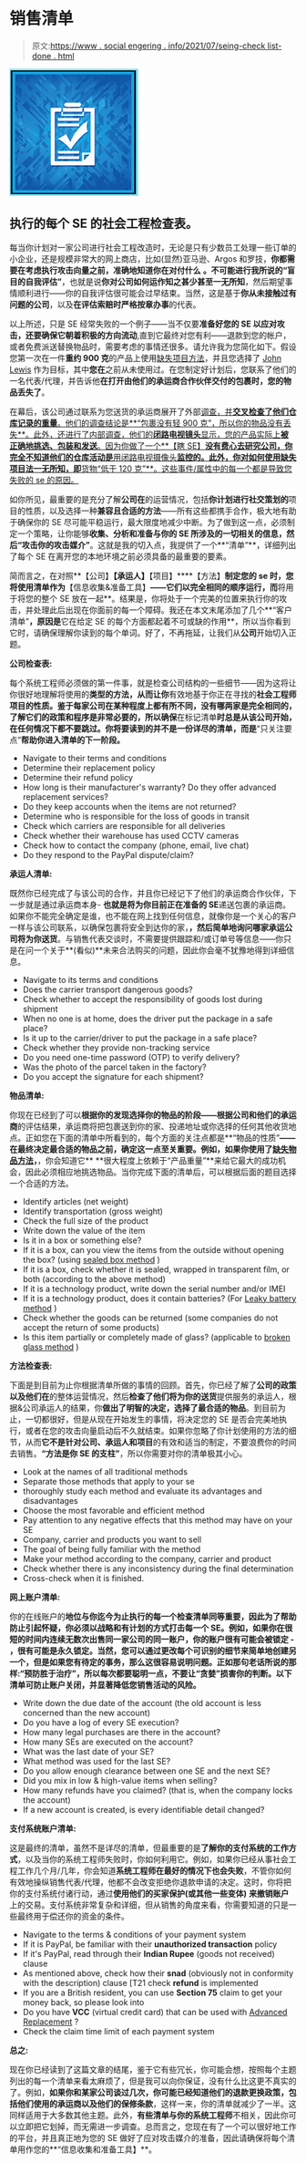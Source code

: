 # 销售清单

> 原文:[https://www . social engering . info/2021/07/seing-check list-done . html](https://www.socialengineering.info/2021/07/seing-checklist-done.html)

[![](img/d98d03bdc682eb6dc31a581f8a50401a.png)](https://1.bp.blogspot.com/-FPhXJxRoJ8A/YP5hfI3eDxI/AAAAAAAAmgY/7mWAooTxZxEQ8l_lpI_q5it2USUaCyCNwCLcBGAsYHQ/s226/Social%2BEngineering%2BChecklist.%2Bwww.socialengineers.net.jpg)

## **执行的每个 SE 的社会工程检查表。**

每当你计划对一家公司进行社会工程改造时，无论是只有少数员工处理一些订单的小企业，还是规模非常大的网上商店，比如(显然)亚马逊、Argos 和罗技，**你都需要在考虑执行攻击向量之前，准确地知道你在对付什么** **。**不可能进行我所说的**“盲目的自我评估”**，也就是说**你对公司如何运作知之甚少甚至一无所知**，然后期望事情顺利进行——你的自我评估很可能会过早结束。当然，这是基于**你从未接触过有问题的公司**，以及**在评估索赔时严格按章办事**的代表。

 

以上所述，只是 SE 经常失败的一个例子——当不仅要**准备好您的 SE 以应对攻击，还要确保它朝着积极的方向流动**,直到它最终对您有利——退款到您的帐户，或者免费派送替换物品时，需要考虑的事情还很多。请允许我为您简化如下。假设您第一次在一件**重约 900 克**的产品上使用[缺失项目方法](https://www.socialengineers.net/2020/09/the-missing-item-method-done.html)，并且您选择了 [John Lewis](https://www.johnlewis.com/) 作为目标，其中**您在**之前从未使用过。在您制定好计划后，您联系了他们的一名代表/代理，并告诉他**在打开由他们的承运商合作伙伴交付的包裹时，您的物品丢失了**。

 

在幕后，该公司通过联系为您送货的承运商展开了外部[调查，并**交叉检查了他们仓库记录的重量**。他们的调查结论是**“包裹没有轻 900 克”，所以你的物品没有丢失**。此外，还进行了内部调查，他们的**闭路电视镜头**显示，您的产品实际上**被正确地挑选、包装和发送**。因为你做了一个**【瞎 SE】**没有费心去研究公司，你完全不知道他们的仓库活动是**用闭路电视摄像头**监控的。此外，你对如何使用缺失项目法一无所知，即**货物“低于 120 克”**。这些事件/属性中的每一个都是导致您失败的 se 的原因。](https://www.socialengineers.net/2020/04/company-investigation.html)

 

如你所见，最重要的是充分了解**公司在**的运营情况，包括**你计划进行社交策划的**项目的性质，以及选择一种**兼容且合适的方法**——所有这些都携手合作，极大地有助于确保你的 SE 尽可能平稳运行，最大限度地减少中断。为了做到这一点，必须制定一个策略，让你能够**收集、分析和准备与你的 SE **所涉及的一切相关的信息**，然后“攻击你的攻击媒介”**。这就是我的切入点，我提供了一个**“清单”**，详细列出了每个 SE 在离开您的本地环境之前必须具备的最重要的要素。

 

简而言之，在对照**【公司】****【承运人】****【项目】****【方法】**制定您的 se 时，您将使用清单作为**【信息收集&准备工具】**——它们以完全相同的顺序运行，而**将用于将您的整个 SE 放在一起**。结果是，你将处于一个完美的位置来执行你的攻击，并处理此后出现在你面前的每一个障碍。我还在本文末尾添加了几个**“客户清单”**，原因是**它在给定 SE 的每个方面都起着不可或缺的作用**，所以当你看到它时，请确保理解你读到的每个单词。好了，不再拖延，让我们从**公司**开始切入正题。

 

**公司检查表:**

 

每个系统工程师必须做的第一件事，就是检查公司结构的一些细节——因为这将让你很好地理解将使用的**类型的方法，从而让你**有效地基于你正在寻找的**社会工程师项目的性质。鉴于每家公司在某种程度上都有所不同，没有哪两家是完全相同的，了解它们的政策和程序是非常必要的，所以确保**在标记清单**时总是从该公司开始，在任何情况下都不要跳过。你将要读到的并不是一份详尽的清单，而是**“只关注要点”**帮助你进入清单的下一阶段。**

 

*   Navigate to their terms and conditions
*   Determine their replacement policy
*   Determine their refund policy
*   How long is their manufacturer's warranty? Do they offer advanced replacement services?
*   Do they keep accounts when the items are not returned?
*   Determine who is responsible for the loss of goods in transit
*   Check which carriers are responsible for all deliveries
*   Check whether their warehouse has used CCTV cameras
*   Check how to contact the company (phone, email, live chat)
*   Do they respond to the PayPal dispute/claim?

 

**承运人清单:**

 

既然你已经完成了与该公司的合作，并且你已经记下了他们的承运商合作伙伴，下一步就是通过承运商本身- **也就是将为你目前正在准备的 SE**递送包裹的承运商。如果你不能完全确定是谁，也不能在网上找到任何信息，就像你是一个关心的客户一样与该公司联系，以确保包裹将安全到达你的家，**，然后简单地询问哪家承运公司将为你送货**。与销售代表交谈时，不需要提供跟踪和/或订单号等信息——你只是在问一个关于**(看似)**未来合法购买的问题，因此你会毫不犹豫地得到详细信息。

 

*   Navigate to its terms and conditions
*   Does the carrier transport dangerous goods?
*   Check whether to accept the responsibility of goods lost during shipment
*   When no one is at home, does the driver put the package in a safe place?
*   Is it up to the carrier/driver to put the package in a safe place?
*   Check whether they provide non-tracking service
*   Do you need one-time password (OTP) to verify delivery?
*   Was the photo of the parcel taken in the factory?
*   Do you accept the signature for each shipment?

 

**物品清单:**

 

你现在已经到了可以**根据你的发现选择你的物品的阶段——根据公司和他们的承运商**的评估结果，承运商将把包裹送到你的家、投递地址或你选择的任何其他收货地点。正如您在下面的清单中所看到的，每个方面的关注点都是**“物品的性质”**——在最终决定最合适的物品之前，确定这一点至关重要。例如，如果你使用了[缺失物品方法](https://www.socialengineers.net/2020/09/the-missing-item-method-done.html)，**，你会知道它** **很大程度上依赖于“产品重量”**来给它最大的成功机会，因此必须相应地挑选物品。当你完成下面的清单后，可以根据后面的题目选择一个合适的方法。

 

*   Identify articles (net weight)
*   Identify transportation (gross weight)
*   Check the full size of the product
*   Write down the value of the item
*   Is it in a box or something else?
*   If it is a box, can you view the items from the outside without opening the box? (using [sealed box method](https://www.socialengineers.net/2020/05/the-sealed-box-method.html) )
*   If it is a box, check whether it is sealed, wrapped in transparent film, or both (according to the above method)
*   If it is a technology product, write down the serial number and/or IMEI
*   If it is a technology product, does it contain batteries? (For [Leaky battery method](https://www.socialengineers.net/2020/06/leaking-battery-method.html) )
*   Check whether the goods can be returned (some companies do not accept the return of some products)
*   Is this item partially or completely made of glass? (applicable to [broken glass method](https://www.socialengineers.net/2020/03/broken-glass-method.html) )

 

**方法检查表:**

 

下面是到目前为止你根据清单所做的事情的回顾。首先，你已经了解了**公司的政策以及他们在**的整体运营情况，然后**检查了他们将为你的送货**提供服务的承运人，根据&公司承运人的结果，你**做出了明智的决定，选择了最合适的物品**。到目前为止，一切都很好，但是从现在开始发生的事情，将决定您的 SE 是否会完美地执行，或者在您的攻击向量启动后不久就结束。如果你忽略了你计划使用的方法的细节，从而**它不是针对公司、承运人和项目**的有效和适当的制定，不要浪费你的时间去销售。**“方法是你 SE 的支柱”**，所以你需要对你的清单极其小心。

 

*   Look at the names of all traditional methods
*   Separate those methods that apply to your se
*   thoroughly study each method and evaluate its advantages and disadvantages
*   Choose the most favorable and efficient method
*   Pay attention to any negative effects that this method may have on your SE
*   Company, carrier and products you want to sell
*   The goal of being fully familiar with the method
*   Make your method according to the company, carrier and product
*   Check whether there is any inconsistency during the final determination
*   Cross-check when it is finished.

 

**网上账户清单:**

 

你的在线账户的**地位与你迄今为止执行的每一个检查清单同等重要，因此为了帮助防止引起怀疑，**你必须以战略和有计划的方式打击每一个 SE**。例如，如果你在很短的时间内连续无数次出售同一家公司的同一账户，**你的账户很有可能会被锁定** - **，很有可能是永久锁定**。当然，您可以通过更改每个可识别的细节来简单地创建另一个，但是如果您有待定的事务，那么这很容易说明问题。正如那句老话所说的那样:“预防胜于治疗”，所以每次都要聪明一点，不要让“贪婪”损害你的判断。以下清单可防止账户关闭，并显著降低您销售活动的风险。**

 

*   Write down the due date of the account (the old account is less concerned than the new account)
*   Do you have a log of every SE execution?
*   How many legal purchases are there in the account?
*   How many SEs are executed on the account?
*   What was the last date of your SE?
*   What method was used for the last SE?
*   Do you allow enough clearance between one SE and the next SE?
*   Did you mix in low & high-value items when selling?
*   How many refunds have you claimed? (that is, when the company locks the account)
*   If a new account is created, is every identifiable detail changed?

 

**支付系统账户清单:**

 

这是最终的清单，虽然不是详尽的清单，但最重要的是**了解你的支付系统的工作方式**，以及当你的系统工程师失败时，你如何利用它。例如，如果你已经从事社会工程工作几个月/几年，你会知道**系统工程师在最好的情况下也会失败**，不管你如何有效地操纵销售代表/代理，他都不会改变拒绝你退款申请的决定。这时，你将把你的支付系统付诸行动，通过**使用他们的买家保护(或其他一些变体)** **来撤销账户**上的交易。支付系统非常复杂和详细，但从销售的角度来看，你需要知道的只是一些最终用于偿还你的资金的条件。

 

*   Navigate to the terms & conditions of your payment system
*   If it is PayPal, be familiar with their **unauthorized transaction** policy
*   If it's PayPal, read through their **Indian Rupee** (goods not received) clause
*   As mentioned above, check how their **snad** (obviously not in conformity with the description) clause [T21 check **refund** is implemented
*   If you are a British resident, you can use **Section 75** claim to get your money back, so please look into
*   Do you have **VCC** (virtual credit card) that can be used with [Advanced Replacement](https://www.socialengineers.net/2021/05/advanced-replacement.html) ?
*   Check the claim time limit of each payment system

 

**总之:**

 

现在你已经读到了这篇文章的结尾，鉴于它有些冗长，你可能会想，按照每个主题列出的每一个清单来看太麻烦了，但是我可以向你保证，没有什么比这更不真实的了。例如，**如果你和某家公司谈过几次，你可能已经知道他们的退款更换政策，包括他们使用的承运商以及他们的保修条款**，这样一来，你的清单就减少了一半。这同样适用于大多数其他主题。此外，**有些清单与你的系统工程师**不相关，因此你可以立即把它划掉，而无需进一步调查。总而言之，您现在有了一个可以很好地工作的平台，并且真正地为您的 SE 做好了应对攻击媒介的准备，因此请确保将每个清单用作您的**“信息收集和准备工具】**。